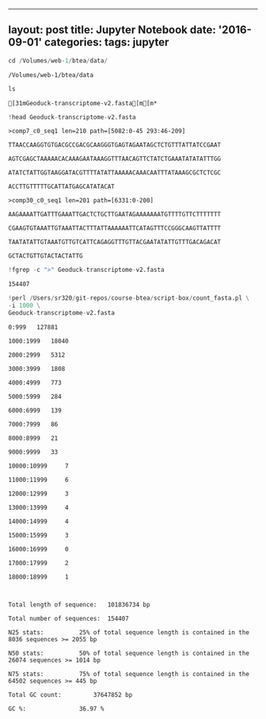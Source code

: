
---
layout: post
title: Jupyter Notebook
date: '2016-09-01'
categories: 
tags: jupyter
---


```python
cd /Volumes/web-1/btea/data/
```

    /Volumes/web-1/btea/data



```python
ls
```

    [31mGeoduck-transcriptome-v2.fasta[m[m*




```python
!head Geoduck-transcriptome-v2.fasta
```

    >comp7_c0_seq1 len=210 path=[5082:0-45 293:46-209]

    TTAACCAAGGTGTGACGCCGACGCAAGGGTGAGTAGAATAGCTCTGTTTATTATCCGAAT

    AGTCGAGCTAAAAACACAAAGAATAAAGGTTTAACAGTTCTATCTGAAATATATATTTGG

    ATATCTATTGGTAAGGATACGTTTTATATTAAAAACAAACAATTTATAAAGCGCTCTCGC

    ACCTTGTTTTTGCATTATGAGCATATACAT

    >comp30_c0_seq1 len=201 path=[6331:0-200]

    AAGAAAATTGATTTGAAATTGACTCTGCTTGAATAGAAAAAAATGTTTTGTTCTTTTTTT

    CGAAGTGTAAATTGTAAATTACTTTATTAAAAAATTCATAGTTTCCGGGCAAGTTATTTT

    TAATATATTGTAAATGTTGTCATTCAGAGGTTTGTTACGAATATATTGTTTGACAGACAT

    GCTACTGTTGTACTACTATTG




```python
!fgrep -c ">" Geoduck-transcriptome-v2.fasta
```

    154407




```python
!perl /Users/sr320/git-repos/course-btea/script-box/count_fasta.pl \
-i 1000 \
Geoduck-transcriptome-v2.fasta
```

    

    0:999 	127881

    1000:1999 	18040

    2000:2999 	5312

    3000:3999 	1808

    4000:4999 	773

    5000:5999 	284

    6000:6999 	139

    7000:7999 	86

    8000:8999 	21

    9000:9999 	33

    10000:10999 	7

    11000:11999 	6

    12000:12999 	3

    13000:13999 	4

    14000:14999 	4

    15000:15999 	3

    16000:16999 	0

    17000:17999 	2

    18000:18999 	1

    

    Total length of sequence:	101836734 bp

    Total number of sequences:	154407

    N25 stats:			25% of total sequence length is contained in the 8036 sequences >= 2055 bp

    N50 stats:			50% of total sequence length is contained in the 26074 sequences >= 1014 bp

    N75 stats:			75% of total sequence length is contained in the 64502 sequences >= 445 bp

    Total GC count:			37647852 bp

    GC %:				36.97 %

    




```python

```
